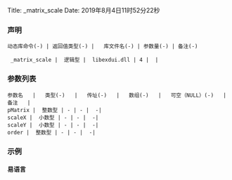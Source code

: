 Title: _matrix_scale
Date: 2019年8月4日11时52分22秒


### 声明


```table
动态库命令(-) | 返回值类型(-) |   库文件名(-) | 参数量(-) | 备注(-)

 _matrix_scale |  逻辑型 |  libexdui.dll | 4 |  | 
```


### 参数列表

```table
参数名   |   类型(-)   |   传址(-)   |   数组(-)   |   可空（NULL）(-)   |   备注   |
pMatrix |  整数型 | - | - |  -| 
scaleX |  小数型 | - | - |  -| 
scaleY |  小数型 | - | - |  -| 
order |  整数型 | - | - |  -| 
```




### 示例
#### 易语言
```c

```